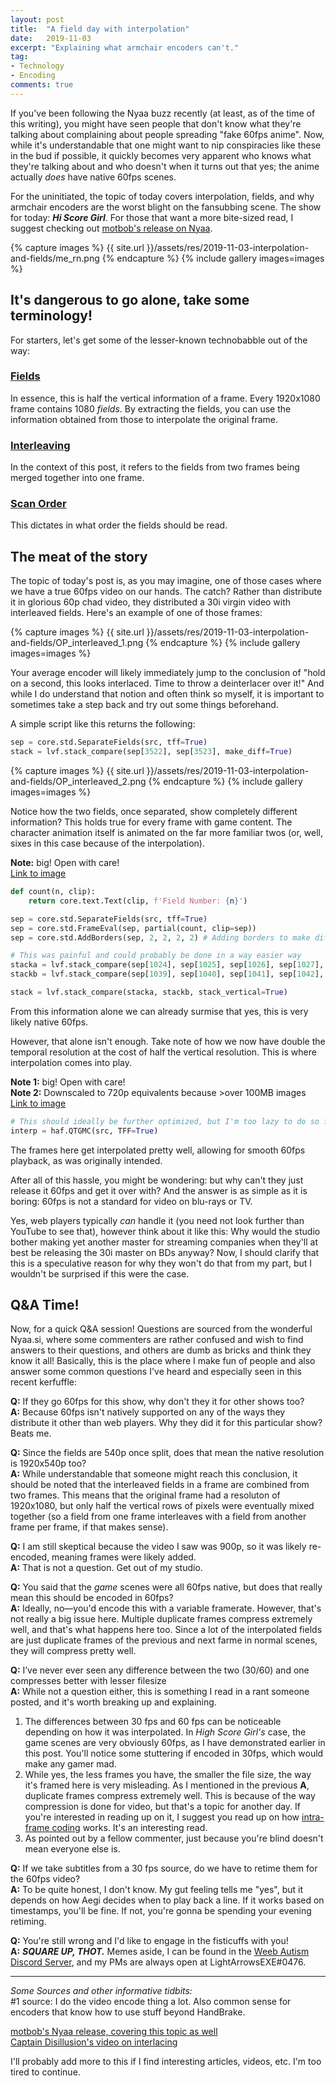 ```yaml
---
layout: post
title:  "A field day with interpolation"
date:   2019-11-03
excerpt: "Explaining what armchair encoders can't."
tag:
- Technology
- Encoding
comments: true
---
```


If you've been following the Nyaa buzz recently (at least, as of the time of this writing), you might have seen people that don't know what they're talking about complaining about people spreading "fake 60fps anime". Now, while it's understandable that one might want to nip conspiracies like these in the bud if possible, it quickly becomes very apparent who knows what they're talking about and who doesn't when it turns out that yes; the anime actually *does* have native 60fps scenes.

For the uninitiated, the topic of today covers interpolation, fields, and why armchair encoders are the worst blight on the fansubbing scene. The show for today: ***Hi Score Girl***. For those that want a more bite-sized read, I suggest checking out [motbob's release on Nyaa](https://nyaa.si/view/1190356).

{% capture images %} {{ site.url }}/assets/res/2019-11-03-interpolation-and-fields/me_rn.png {% endcapture %} {% include gallery images=images %}

## It's dangerous to go alone, take some terminology!

For starters, let's get some of the lesser-known technobabble out of the way:

### <u>Fields</u>
In essence, this is half the vertical information of a frame. Every 1920x1080 frame contains 1080 *fields*. By extracting the fields, you can use the information obtained from those to interpolate the original frame.

### <u>Interleaving</u>
In the context of this post, it refers to the fields from two frames being merged together into one frame.

### <u>Scan Order</u>
This dictates in what order the fields should be read.

## The meat of the story

The topic of today's post is, as you may imagine, one of those cases where we have a true 60fps video on our hands. The catch? Rather than distribute it in glorious 60p chad video, they distributed a 30i virgin video with interleaved fields. Here's an example of one of those frames:

{% capture images %} {{ site.url }}/assets/res/2019-11-03-interpolation-and-fields/OP_interleaved_1.png {% endcapture %} {% include gallery images=images %}


Your average encoder will likely immediately jump to the conclusion of "hold on a second, this looks interlaced. Time to throw a deinterlacer over it!" And while I do understand that notion and often think so myself, it is important to sometimes take a step back and try out some things beforehand.

A simple script like this returns the following:
```py
sep = core.std.SeparateFields(src, tff=True)
stack = lvf.stack_compare(sep[3522], sep[3523], make_diff=True)
```

{% capture images %} {{ site.url }}/assets/res/2019-11-03-interpolation-and-fields/OP_interleaved_2.png {% endcapture %} {% include gallery images=images %}

Notice how the two fields, once separated, show completely different information? This holds true for every frame with game content. The character animation itself is animated on the far more familiar twos (or, well, sixes in this case because of the interpolation).

**Note:** big! Open with care!<br>
[Link to image](https://files.catbox.moe/64d6og.png)


```py
def count(n, clip):
    return core.text.Text(clip, f'Field Number: {n}')

sep = core.std.SeparateFields(src, tff=True)
sep = core.std.FrameEval(sep, partial(count, clip=sep))
sep = core.std.AddBorders(sep, 2, 2, 2, 2) # Adding borders to make different frames clearer

# This was painful and could probably be done in a way easier way
stacka = lvf.stack_compare(sep[1024], sep[1025], sep[1026], sep[1027], sep[1028], sep[1029], sep[1030], sep[1031], sep[1032], sep[1033], sep[1034], sep[1035], sep[1036], sep[1037], sep[1038])
stackb = lvf.stack_compare(sep[1039], sep[1040], sep[1041], sep[1042], sep[1043], sep[1044], sep[1045], sep[1046], sep[1047], sep[1048], sep[1049], sep[1050], sep[1051], sep[1052], sep[1053])

stack = lvf.stack_compare(stacka, stackb, stack_vertical=True)
```

From this information alone we can already surmise that yes, this is very likely native 60fps.

However, that alone isn't enough. Take note of how we now have double the temporal resolution at the cost of half the vertical resolution. This is where interpolation comes into play.

**Note 1:** big! Open with care!<br>
**Note 2:** Downscaled to 720p equivalents because >over 100MB images<br>
[Link to image](https://files.catbox.moe/uip8jr.png)

```py
# This should ideally be further optimized, but I'm too lazy to do so for this example.
interp = haf.QTGMC(src, TFF=True)
```

The frames here get interpolated pretty well, allowing for smooth 60fps playback, as was originally intended.

After all of this hassle, you might be wondering: but why can't they just release it 60fps and get it over with? And the answer is as simple as it is boring: 60fps is not a standard for video on blu-rays or TV.

Yes, web players typically *can* handle it (you need not look further than YouTube to see that), however think about it like this: Why would the studio bother making yet another master for streaming companies when they'll at best be releasing the 30i master on BDs anyway? Now, I should clarify that this is a speculative reason for why they won't do that from my part, but I wouldn't be surprised if this were the case.

## Q&A Time!

Now, for a quick Q&A session! Questions are sourced from the wonderful Nyaa.si, where some commenters are rather confused and wish to find answers to their questions, and others are dumb as bricks and think they know it all! Basically, this is the place where I make fun of people and also answer some common questions I've heard and especially seen in this recent kerfuffle:

**Q:** If they go 60fps for this show, why don't they it for other shows too?<br>
**A:** Because 60fps isn't natively supported on any of the ways they distribute it other than web players. Why they did it for this particular show? Beats me.

**Q:** Since the fields are 540p once split, does that mean the native resolution is 1920x540p too?<br>
**A:** While understandable that someone might reach this conclusion, it should be noted that the interleaved fields in a frame are combined from two frames. This means that the original frame had a resoluton of 1920x1080, but only half the vertical rows of pixels were eventually mixed together (so a field from one frame interleaves with a field from another frame per frame, if that makes sense).

**Q:** I am still skeptical because the video I saw was 900p, so it was likely re-encoded, meaning frames were likely added.<br>
**A:** That is not a question. Get out of my studio.

**Q:** You said that the *game* scenes were all 60fps native, but does that really mean this should be encoded in 60fps?<br>
**A:** Ideally, no—you'd encode this with a variable framerate. However, that's not really a big issue here. Multiple duplicate frames compress extremely well, and that's what happens here too. Since a lot of the interpolated fields are just duplicate frames of the previous and next farme in normal scenes, they will compress pretty well.

**Q:** I’ve never ever seen any difference between the two (30/60) and one compresses better with lesser filesize<br>
**A:** While not a question either, this is something I read in a rant someone posted, and it's worth breaking up and explaining.
1) The differences between 30 fps and 60 fps can be noticeable depending on how it was interpolated. In *High Score Girl's* case, the game scenes are very obviously 60fps, as I have demonstrated earlier in this post. You'll notice some stuttering if encoded in 30fps, which would make any gamer mad.
2) While yes, the less frames you have, the smaller the file size, the way it's framed here is very misleading. As I mentioned in the previous **A**, duplicate frames compress extremely well. This is because of the way compression is done for video, but that's a topic for another day. If you're interested in reading up on it, I suggest you read up on how [intra-frame coding](https://en.wikipedia.org/wiki/Intra-frame_coding) works. It's an interesting read.
3) As pointed out by a fellow commenter, just because you're blind doesn't mean everyone else is.

**Q:** If we take subtitles from a 30 fps source, do we have to retime them for the 60fps video?<br>
**A:** To be quite honest, I don't know. My gut feeling tells me "yes", but it depends on how Aegi decides when to play back a line. If it works based on timestamps, you'll be fine. If not, you're gonna be spending your evening retiming.

**Q:** You're still wrong and I'd like to engage in the fisticuffs with you!<br>
**A:** ***SQUARE UP, THOT.*** Memes aside, I can be found in the [Weeb Autism Discord Server](https://discord.gg/ZB7ZXbN), and my PMs are always open at LightArrowsEXE#0476.

<hr>

*Some Sources and other informative tidbits:*<br>
#1 source: I do the video encode thing a lot. Also common sense for encoders that know how to use stuff beyond HandBrake.

[motbob's Nyaa release, covering this topic as well](https://nyaa.si/view/1190356)<br>
[Captain Disillusion's video on interlacing](https://www.youtube.com/watch?v=5eu_KjKsnpM)<br>

I'll probably add more to this if I find interesting articles, videos, etc. I'm too tired to continue.